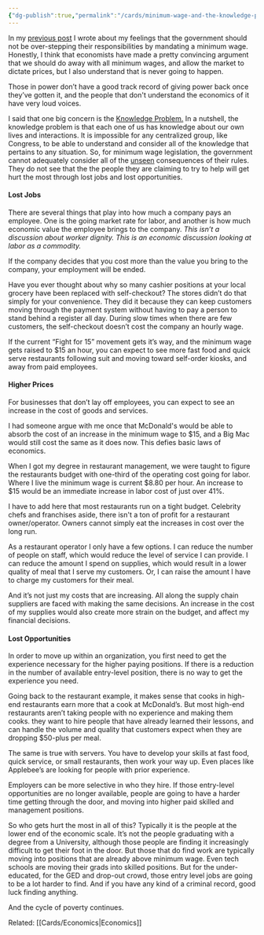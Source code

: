 ```yaml
---
{"dg-publish":true,"permalink":"/cards/minimum-wage-and-the-knowledge-problem/"}
---
```


In my [previous post](http://www.jimsmoot.com/thinking-about-the-minimum-wage/) I wrote about my feelings that the government should not be over-stepping their responsibilities by mandating a minimum wage. Honestly, I think that economists have made a pretty convincing argument that we should do away with all minimum wages, and allow the market to dictate prices, but I also understand that is never going to happen. 

Those in power don’t have a good track record of giving power back once they’ve gotten it, and the people that don't understand the economics of it have very loud voices.

I said that one big concern is the [Knowledge Problem.](https://fee.org/articles/hayek-the-knowledge-problem/) In a nutshell, the knowledge problem is that each one of us has knowledge about our own lives and interactions. It is impossible for any centralized group, like Congress, to be able to understand and consider all of the knowledge that pertains to any situation. So, for minimum wage legislation, the government cannot adequately consider all of the [unseen](http://www.jimsmoot.com/the-seen-and-the-unseen/) consequences of their rules. They do not see that the the people they are claiming to try to help will get hurt the most through lost jobs and lost opportunities.

#### Lost Jobs

There are several things that play into how much a company pays an employee. One is the going market rate for labor, and another is how much economic value the employee brings to the company. _This isn’t a discussion about worker dignity. This is an economic discussion looking at labor as a commodity._

If the company decides that you cost more than the value you bring to the company, your employment will be ended.

Have you ever thought about why so many cashier positions at your local grocery have been replaced with self-checkout? The stores didn’t do that simply for your convenience. They did it because they can keep customers moving through the payment system without having to pay a person to stand behind a register all day. During slow times when there are few customers, the self-checkout doesn’t cost the company an hourly wage.

If the current “Fight for 15” movement gets it’s way, and the minimum wage gets raised to $15 an hour, you can expect to see more fast food and quick serve restaurants following suit and moving toward self-order kiosks, and away from paid employees.

#### Higher Prices

For businesses that don’t lay off employees, you can expect to see an increase in the cost of goods and services.

I had someone argue with me once that McDonald's would be able to absorb the cost of an increase in the minimum wage to $15, and a Big Mac would still cost the same as it does now. This defies basic laws of economics.

When I got my degree in restaurant management, we were taught to figure the restaurants budget with one-third of the operating cost going for labor. Where I live the minimum wage is current $8.80 per hour. An increase to $15 would be an immediate increase in labor cost of just over 41%.

I have to add here that most restaurants run on a tight budget. Celebrity chefs and franchises aside, there isn't a ton of profit for a restaurant owner/operator. Owners cannot simply eat the increases in cost over the long run.

As a restaurant operator I only have a few options. I can reduce the number of people on staff, which would reduce the level of service I can provide. I can reduce the amount I spend on supplies, which would result in a lower quality of meal that I serve my customers. Or, I can raise the amount I have to charge my customers for their meal.

And it’s not just my costs that are increasing. All along the supply chain suppliers are faced with making the same decisions. An increase in the cost of my supplies would also create more strain on the budget, and affect my financial decisions.

#### Lost Opportunities

In order to move up within an organization, you first need to get the experience necessary for the higher paying positions. If there is a reduction in the number of available entry-level position, there is no way to get the experience you need.

Going back to the restaurant example, it makes sense that cooks in high-end restaurants earn more that a cook at McDonald’s. But most high-end restaurants aren’t taking people with no experience and making them cooks. they want to hire people that have already learned their lessons, and can handle the volume and quality that customers expect when they are dropping $50-plus per meal.

The same is true with servers. You have to develop your skills at fast food, quick service, or small restaurants, then work your way up. Even places like Applebee’s are looking for people with prior experience.

Employers can be more selective in who they hire. If those entry-level opportunities are no longer available, people are going to have a harder time getting through the door, and moving into higher paid skilled and management positions.

So who gets hurt the most in all of this? Typically it is the people at the lower end of the economic scale. It’s not the people graduating with a degree from a University, although those people are finding it increasingly difficult to get their foot in the door. But those that do find work are typically moving into positions that are already above minimum wage. Even tech schools are moving their grads into skilled positions. But for the under-educated, for the GED and drop-out crowd, those entry level jobs are going to be a lot harder to find. And if you have any kind of a criminal record, good luck finding anything.

And the cycle of poverty continues.


Related: [[Cards/Economics\|Economics]]
